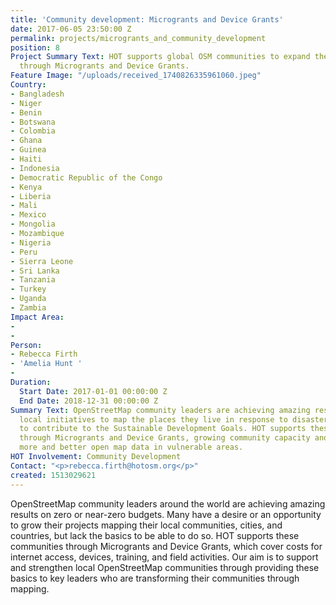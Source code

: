 ```yaml
---
title: 'Community development: Microgrants and Device Grants'
date: 2017-06-05 23:50:00 Z
permalink: projects/microgrants_and_community_development
position: 8
Project Summary Text: HOT supports global OSM communities to expand their local projects
  through Microgrants and Device Grants.
Feature Image: "/uploads/received_1740826335961060.jpeg"
Country:
- Bangladesh
- Niger
- Benin
- Botswana
- Colombia
- Ghana
- Guinea
- Haiti
- Indonesia
- Democratic Republic of the Congo
- Kenya
- Liberia
- Mali
- Mexico
- Mongolia
- Mozambique
- Nigeria
- Peru
- Sierra Leone
- Sri Lanka
- Tanzania
- Turkey
- Uganda
- Zambia
Impact Area:
- 
- 
Person:
- Rebecca Firth
- 'Amelia Hunt '
- 
Duration:
  Start Date: 2017-01-01 00:00:00 Z
  End Date: 2018-12-31 00:00:00 Z
Summary Text: OpenStreetMap community leaders are achieving amazing results leading
  local initiatives to map the places they live in response to disaster risks, and
  to contribute to the Sustainable Development Goals. HOT supports these projects
  through Microgrants and Device Grants, growing community capacity and encouraging
  more and better open map data in vulnerable areas.
HOT Involvement: Community Development
Contact: "<p>rebecca.firth@hotosm.org</p>"
created: 1513029621
---
```


OpenStreetMap community leaders around the world are achieving amazing results on zero or near-zero budgets. Many have a desire or an opportunity to grow their projects mapping their local communities, cities, and countries, but lack the basics to be able to do so. HOT supports these communities through Microgrants and Device Grants, which cover costs for internet access, devices, training, and field activities. Our aim is to support and strengthen local OpenStreetMap communities through providing these basics to key leaders who are transforming their communities through mapping.
